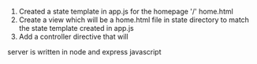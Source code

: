 1. Created a state template in app.js for the homepage '/' home.html
2. Create a view which will be a home.html file in state directory to match the state template created in app.js
3. Add a controller directive that will






server is written in node and express javascript
